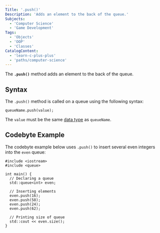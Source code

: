 ```yaml
---
Title: '.push()'
Description: 'Adds an element to the back of the queue.'
Subjects:
  - 'Computer Science'
  - 'Game Development'
Tags:
  - 'Objects'
  - 'OOP'
  - 'Classes'
CatalogContent:
  - 'learn-c-plus-plus'
  - 'paths/computer-science'
---
```


The **`.push()`** method adds an element to the back of the queue.

## Syntax

The `.push()` method is called on a queue using the following syntax:

```pseudo
queueName.push(value);
```

The `value` must be the same [data type](https://www.codecademy.com/resources/docs/cpp/data-types) as `queueName`.

## Codebyte Example

The codebyte example below uses `.push()` to insert several even integers into the `even` queue:

```codebyte/cpp
#include <iostream>
#include <queue>

int main() {
  // Declaring a queue
  std::queue<int> even;

  // Inserting elements
  even.push(16);
  even.push(58);
  even.push(24);
  even.push(62);

  // Printing size of queue
  std::cout << even.size();
}
```

